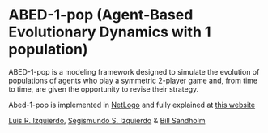 # ABED-1-pop (Agent-Based Evolutionary Dynamics with 1 population)
ABED-1-pop is a modeling framework designed to simulate the evolution of populations of agents who play a symmetric 2-player game and, from time to time, are given the opportunity to revise their strategy.

Abed-1-pop is implemented in [NetLogo](http://ccl.northwestern.edu/netlogo/) and fully explained at [this website](https://luis-r-izquierdo.github.io/abed-1-pop/)

[Luis R. Izquierdo](http://luis.izqui.org), [Segismundo S. Izquierdo](http://segis.izqui.org) & [Bill Sandholm](http://www.ssc.wisc.edu/~whs/)

